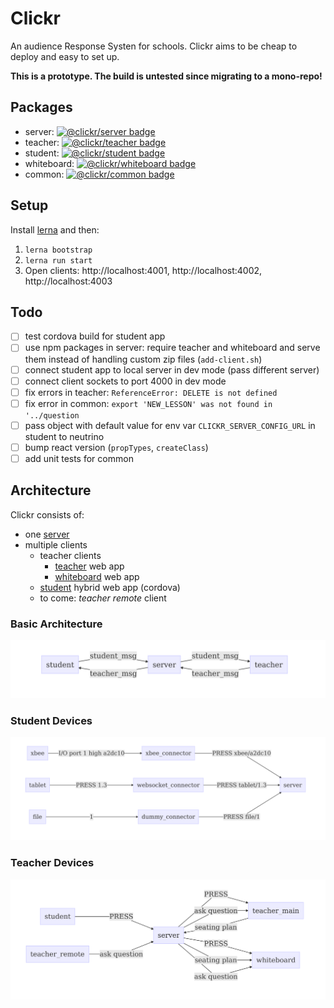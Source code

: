 # Clickr
An audience Response Systen for schools.
Clickr aims to be cheap to deploy and easy to set up.

**This is a prototype. The build is untested since migrating to a mono-repo!**

## Packages
- server: [![@clickr/server badge](https://img.shields.io/npm/v/@clickr/server.svg)](https://www.npmjs.com/package/@clickr/server)
- teacher: [![@clickr/teacher badge](https://img.shields.io/npm/v/@clickr/teacher.svg)](https://www.npmjs.com/package/@clickr/teacher)
- student: [![@clickr/student badge](https://img.shields.io/npm/v/@clickr/student.svg)](https://www.npmjs.com/package/@clickr/student)
- whiteboard: [![@clickr/whiteboard badge](https://img.shields.io/npm/v/@clickr/whiteboard.svg)](https://www.npmjs.com/package/@clickr/whiteboard)
- common: [![@clickr/common badge](https://img.shields.io/npm/v/@clickr/common.svg)](https://www.npmjs.com/package/@clickr/common)

## Setup
Install [lerna](https://lernajs.io/) and then:
1. `lerna bootstrap`
2. `lerna run start`
3. Open clients: http://localhost:4001, http://localhost:4002, http://localhost:4003

## Todo
- [ ] test cordova build for student app
- [ ] use npm packages in server: require teacher and whiteboard and serve them instead of handling custom zip files (`add-client.sh`)
- [ ] connect student app to local server in dev mode (pass different server)
- [ ] connect client sockets to port 4000 in dev mode
- [ ] fix errors in teacher: `ReferenceError: DELETE is not defined`
- [ ] fix error in common: `export 'NEW_LESSON' was not found in '../question`
- [ ] pass object with default value for env var `CLICKR_SERVER_CONFIG_URL` in student to neutrino
- [ ] bump react version (`propTypes`, `createClass`)
- [ ] add unit tests for common

## Architecture
Clickr consists of:
- one [server](./packages/server)
- multiple clients
  - teacher clients
    - [teacher](./packages/teacher) web app
    - [whiteboard](./packages/whiteboard) web app
  - [student](./packages/student) hybrid web app (cordova)
  - to come: _teacher remote_ client

### Basic Architecture
![basic architecture](docs/diagrams/architecture_basic.mmd.png)

### Student Devices
![basic architecture](docs/diagrams/student_devices.mmd.png)

### Teacher Devices
![basic architecture](docs/diagrams/teacher_devices.mmd.png)
